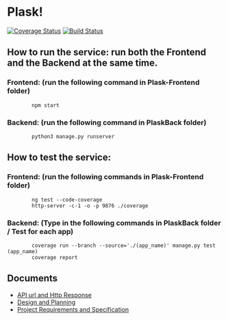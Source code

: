 # Plask!

[![Coverage Status](https://coveralls.io/builds/14395832/badge)](https://coveralls.io/builds/14395832)
[![Build Status](https://travis-ci.org/swsnu/swpp17-team6.svg?branch=master)](https://travis-ci.org/swsnu/swpp17-team6)

## How to run the service: run both the Frontend and the Backend at the same time.
### Frontend: (run the following command in Plask-Frontend folder)
            npm start
### Backend: (run the following command in PlaskBack folder)
            python3 manage.py runserver

## How to test the service:
### Frontend: (run the following commands in Plask-Frontend folder)
            ng test --code-coverage
            http-server -c-1 -o -p 9876 ./coverage
### Backend: (Type in the following commands in PlaskBack folder / Test for each app)
            coverage run --branch --source='./(app_name)' manage.py test (app_name)
            coverage report

## Documents
* [API url and Http Response](https://github.com/swsnu/swpp17-team6/wiki/API-url-and-HTTP-Response)
* [Design and Planning](https://github.com/swsnu/swpp17-team6/wiki/Design-and-Planning)
* [Project Requirements and Specification](https://github.com/swsnu/swpp17-team6/wiki/Project-Requirements-and-Specification)
